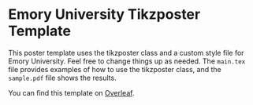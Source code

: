 # Emory University Tikzposter Template

This poster template uses the tikzposter class and a custom style file for Emory University. Feel free to change things up as needed. The `main.tex` file provides examples of how to use the tikzposter class, and the `sample.pdf` file shows the results.

You can find this template on [Overleaf](https://www.overleaf.com/latex/templates/emory-poster-template/skpfmpxjnqdh).